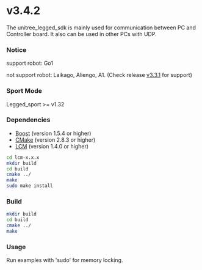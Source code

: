 # v3.4.2

The unitree_legged_sdk is mainly used for communication between PC and Controller board.
It also can be used in other PCs with UDP.

### Notice

support robot: Go1

not support robot: Laikago, Aliengo, A1. (Check release [v3.3.1](https://github.com/unitreerobotics/unitree_legged_sdk/releases/tag/v3.3.1) for support)

### Sport Mode

Legged_sport >= v1.32

### Dependencies

- [Boost](http://www.boost.org) (version 1.5.4 or higher)
- [CMake](http://www.cmake.org) (version 2.8.3 or higher)
- [LCM](https://lcm-proj.github.io) (version 1.4.0 or higher)

```bash
cd lcm-x.x.x
mkdir build
cd build
cmake ../
make
sudo make install
```

### Build

```bash
mkdir build
cd build
cmake ../
make
```

### Usage

Run examples with 'sudo' for memory locking.
